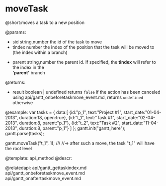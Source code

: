 moveTask
=============


@short:moves a task to a new position

@params: 
- sid		string,number			the id of the task to move
- tindex	number					the index of the position that the task will be moved to <br> (the index within a branch)
* parent	string,number			the parent id. If specified, the <b>tindex</b> will  refer to the  index in the <br> <b>'parent'</b> branch

@returns:
- result	boolean | undefined		returns `false` if the action has been canceled using api/gantt_onbeforetaskmove_event.md, returns `undefined` otherwise

@example:
var tasks = {
  data:[
     {id:"p_1", text:"Project #1", start_date:"01-04-2013", duration:18, 
     open:true},
     {id:"t_1", text:"Task #1", start_date:"02-04-2013", duration:8,
     parent:"p_1"},
     {id:"t_2", text:"Task #2", start_date:"11-04-2013", duration:8,
     parent:"p_1"}
   ]
};
gantt.init("gantt_here");
gantt.parse(tasks);
 
gantt.moveTask("t_1", 1); /*!*/
//-> after such a move, the task "t_1" will have the root level

@template:	api_method
@descr:

@relatedapi:
	api/gantt_gettaskindex.md
	api/gantt_onbeforetaskmove_event.md
	api/gantt_onaftertaskmove_event.md